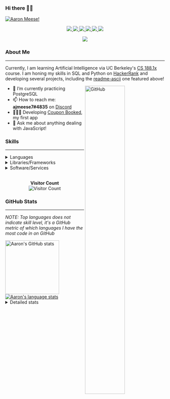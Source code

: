 ### Hi there 👋🏻
[![Aaron Meese!](https://user-images.githubusercontent.com/17814535/88975338-a2aabf00-d27f-11ea-963f-8a19608716b4.png)](https://github.com/ajmeese7/readme-ascii "README ASCII")

<p align="center">
  <a href="https://link.aaronmeese.com/github">
    <img src="https://img.shields.io/badge/-Github-000?style=flat&logo=Github&logoColor=white" />
  </a>
  <a href="https://link.aaronmeese.com/linkedin">
    <img src="https://img.shields.io/badge/-LinkedIn-blue?style=flat&logo=Linkedin&logoColor=white" />
  </a>
  <a href="https://link.aaronmeese.com/instagram">
    <img src="https://img.shields.io/badge/-Instagram-c13584?style=flat&labelColor=c13584&logo=instagram&logoColor=white" />
  </a>
  <a href="https://link.aaronmeese.com/twitter">
    <img src="https://img.shields.io/badge/-Twitter-1ca0f1?style=flat-square&labelColor=1ca0f1&logo=twitter&logoColor=white&link=https://twitter.com/ajmeese7" />
  </a>
  <a href="https://link.aaronmeese.com/medium">
    <img src="https://img.shields.io/badge/-Medium-03a57a?style=flat-square&labelColor=000000&logo=Medium&link=https://medium.com/@ajmeese7/" />
  </a>
  <a href="mailto:ajmeese7@gmail.com">
    <img src="https://img.shields.io/badge/-Gmail-c14438?style=flat&logo=Gmail&logoColor=white" />
  </a>
</p>
<p align="center">
  <a href="https://link.aaronmeese.com/codewars">
    <img src="https://www.codewars.com/users/ajmeese7/badges/large" />
  </a>
  <!-- <img src="https://projecteuler.net/profile/ajmeese7.png" /> -->
</p>

### About Me ###
----------------------------------------------------------------------------------------------------------------------------
Currently, I am learning Artificial Intelligence via UC Berkeley's [CS 188.1x](https://courses.edx.org/courses/BerkeleyX/CS188.1x-4/1T2015/course/) course.
I am honing my skills in SQL and Python on [HackerRank](https://www.hackerrank.com/ajmeese7) and developing several projects, including the 
[readme-ascii](https://github.com/ajmeese7/readme-ascii) one featured above!

<img width="50%" align="right" alt="GitHub" src="https://raw.githubusercontent.com/onimur/.github/master/.resources/git-header.svg" />

- 🔭 I’m currently practicing PostgreSQL
- 📫 How to reach me: **ajmeese7#4835** on [Discord](https://discord.com)
- 👨🏼‍💻 Developing [Coupon Booked](https://couponbooked.com), my first app
- 💬 Ask me about anything dealing with JavaScript!
<!-- TODO: make this pretty enough to promote!
- 🎯 Portfolio site: [https://aaronmeese.com](https://aaronmeese.com/)
-->

### Skills ###
----------------------------------------------------------------------------------------------------------------------------
<details>
<summary>Languages</summary>

+ JavaScript
+ HTML
+ CSS
    + [README ASCII](https://github.com/ajmeese7/readme-ascii)
+ PHP
+ Java
    + [BRCC Java](https://github.com/ajmeese7/brcc-java)
    + [Euler Problems](https://github.com/ajmeese7/euler-problems)

</details>
<details>
<summary>Libraries/Frameworks</summary>

+ NodeJS
    + [Snapchat Share](https://github.com/ajmeese7/snapchat-share)
    + [FRC Spreadsheets](https://github.com/ajmeese7/frc-spreadsheets)
+ Cordova
+ jQuery
+ Discord.js
    + [Spambot](https://github.com/ajmeese7/spambot)
    + [Automatic Reactions](https://github.com/ajmeese7/automatic-reactions)
    + [Multiple Reactions](https://github.com/ajmeese7/multiple-reactions)
+ Puppeteer
    + [README ASCII](https://github.com/ajmeese7/readme-ascii)
    + [Dynamic Page Retrieval](https://github.com/ajmeese7/dynamic-page-retrieval)
+ Nightmare.js
    + [Steam Queue Clicker](https://github.com/ajmeese7/steam-queue-clicker)
    + [Repbot](https://github.com/ajmeese7/repbot)
+ json-fs-store
    + [Multiple Reactions](https://github.com/ajmeese7/multiple-reactions)
+ pdf-lib

</details>
<details>
<summary>Software/Services</summary>

+ Wallpaper Engine
    + [Random Wallpaper](https://github.com/ajmeese7/random-wallpaper)
    + [Image of the Day](https://github.com/ajmeese7/image-of-the-day)
+ phpMyAdmin
+ Cloudinary
+ Firefox Extensions
    + [Chess Next Move](https://github.com/ajmeese7/chess-next-move)
    + [Gmail Label Organizer](https://github.com/ajmeese7/gmail-label-organizer)
+ Google Analytics
+ Heroku
+ Nexmo
+ Auth0

</details>
<!--
<details>
<summary>Soft Skills</summary>
+ English/Grammar
+ SEO
    <!-- + TODO: Add my site examples after I finish improving them --
</details>
-->

<p align="center">
  <br>
  <b>Visitor Count</b><br>
  <img src="https://profile-counter.glitch.me/ajmeese7/count.svg" alt="Visitor Count"/>
</p>

### GitHub Stats ###
----------------------------------------------------------------------------------------------------------------------------
*NOTE: Top languages does not indicate skill level, it's a GitHub metric of which languages I have the most code in on GitHub*

<a href="https://profile-summary-for-github.com/user/ajmeese7">
  <img align="left" height="170px" src="https://github-readme-stats.vercel.app/api?username=ajmeese7&show_icons=true&line_height=27&count_private=true&include_all_commits=true" alt="Aaron's GitHub stats"/>
  <img src="https://github-readme-stats.vercel.app/api/top-langs/?username=ajmeese7&hide_langs_below=5&layout=compact" alt="Aaron's language stats"/>
</a>

<details>
<summary>Detailed stats</summary>

### :zap: Recent Activity
<!--START_SECTION:activity-->
1. 🗣 Commented on [#49](https://github.com//anmol098/waka-readme-stats/issues/49) in [anmol098/waka-readme-stats](https://github.com//anmol098/waka-readme-stats)
2. ❗️ Opened issue [#49](https://github.com//anmol098/waka-readme-stats/issues/49) in [anmol098/waka-readme-stats](https://github.com//anmol098/waka-readme-stats)
3. ❌ Closed PR [#5](https://github.com//collectmeaustralia/cordova-cloudinary-upload/pull/5) in [collectmeaustralia/cordova-cloudinary-upload](https://github.com//collectmeaustralia/cordova-cloudinary-upload)
4. 🗣 Commented on [#5](https://github.com//collectmeaustralia/cordova-cloudinary-upload/issues/5) in [collectmeaustralia/cordova-cloudinary-upload](https://github.com//collectmeaustralia/cordova-cloudinary-upload)
5. ❌ Closed PR [#3](https://github.com//afragen/add-custom-header-images/pull/3) in [afragen/add-custom-header-images](https://github.com//afragen/add-custom-header-images)
<!--END_SECTION:activity-->

### 🧐 Waka Stats
<!--START_SECTION:waka-->
**🐱 My GitHub Data** 

> 🏆 478 Contributions in year 2020
 > 
> 📦 Used 43.4 kB in GitHub's Storage 
 > 
> 💼 Opted to Hire
 > 
> 📜 40 Public Repositories 
 > 
> 🔑 15 Owned Private Repositories 

**I'm an early 🐤** 

```text
🌞 Morning    125 commits    ██████░░░░░░░░░░░░░░░░░░░   25.1% 
🌆 Daytime    239 commits    ████████████░░░░░░░░░░░░░   47.99% 
🌃 Evening    128 commits    ██████░░░░░░░░░░░░░░░░░░░   25.7% 
🌙 Night      6 commits      ░░░░░░░░░░░░░░░░░░░░░░░░░   1.2%

```
📅 **I'm Most Productive on Saturdays** 

```text
Monday       50 commits     ██░░░░░░░░░░░░░░░░░░░░░░░   10.04% 
Tuesday      62 commits     ███░░░░░░░░░░░░░░░░░░░░░░   12.45% 
Wednesday    65 commits     ███░░░░░░░░░░░░░░░░░░░░░░   13.05% 
Thursday     65 commits     ███░░░░░░░░░░░░░░░░░░░░░░   13.05% 
Friday       82 commits     ████░░░░░░░░░░░░░░░░░░░░░   16.47% 
Saturday     102 commits    █████░░░░░░░░░░░░░░░░░░░░   20.48% 
Sunday       72 commits     ███░░░░░░░░░░░░░░░░░░░░░░   14.46%

```


📊 **This week I spent my time on** 

```text
⌚︎ Timezone: America/Chicago

💬 Languages: 
JavaScript               10 hrs 25 mins      ██████████████░░░░░░░░░░░   58.7% 
HTML                     1 hr 56 mins        ██░░░░░░░░░░░░░░░░░░░░░░░   10.96% 
CSS                      1 hr 47 mins        ██░░░░░░░░░░░░░░░░░░░░░░░   10.06% 
Markdown                 1 hr 36 mins        ██░░░░░░░░░░░░░░░░░░░░░░░   9.09% 
YAML                     33 mins             ░░░░░░░░░░░░░░░░░░░░░░░░░   3.17%

🐱‍💻 Projects: 
steam-summary            7 hrs 13 mins       ██████████░░░░░░░░░░░░░░░   40.7% 
galley-calls             3 hrs 11 mins       ████░░░░░░░░░░░░░░░░░░░░░   17.97% 
coupon-book              2 hrs 16 mins       ███░░░░░░░░░░░░░░░░░░░░░░   12.81% 
ajmeese7                 1 hr 30 mins        ██░░░░░░░░░░░░░░░░░░░░░░░   8.47% 
legendary-octo-waffle    1 hr 27 mins        ██░░░░░░░░░░░░░░░░░░░░░░░   8.19%

```

**I mostly code in JavaScript** 

```text
JavaScript               20 repos            ██████████████░░░░░░░░░░░   55.56% 
HTML                     6 repos             ████░░░░░░░░░░░░░░░░░░░░░   16.67% 
Java                     4 repos             ██░░░░░░░░░░░░░░░░░░░░░░░   11.11% 
Python                   2 repos             █░░░░░░░░░░░░░░░░░░░░░░░░   5.56% 
CSS                      1 repos             ░░░░░░░░░░░░░░░░░░░░░░░░░   2.78%

```



<!--END_SECTION:waka-->
</details>
